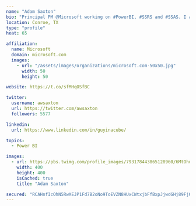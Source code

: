 ```yaml
---
name: "Adam Saxton"
bio: "Principal PM @Microsoft working on #PowerBI, #SSRS and #SSAS. I also go by @GuyInACube"
location: Conroe, TX
type: "profile"
heat: 65

affiliation:
  name: Microsoft
  domain: microsoft.com
  images:
    - url: "/assets/images/organizations/microsoft.com-50x50.jpg"
      width: 50
      height: 50

website: https://t.co/sfMHqOSfBC

twitter:
  username: awsaxton
  url: https://twitter.com/awsaxton
  followers: 5577

linkedin:
  url: https://www.linkedin.com/in/guyinacube/

topics:
  - Power BI

images:
  - url: https://pbs.twimg.com/profile_images/793178443865128960/6MtOhub__400x400.jpg
    width: 400
    height: 400
    isCached: true
    title: "Adam Saxton"

secured: "RCAHnfIcOhN5RwXEJP1Fd7B2oNo9ToEVZN8HUxCWtxjbFfBxpJjwdGHj89Fj0CbJpEMejsAJ3ToM6eIllxcuZNOkUdbaX5onPDhfNPE+tfl7BhUEbqDpIcor9krhLqExcn8kp5PHI+YZqwTgerLR/jE99BdX7VANSdDikJp4yBbaA7pt6ysqiRqff8wPvJat+ercaJYVLcFTNiKe+QAt7qz1TRtBHwmrpWEt4nDXUKCwjHRMncXJZqWem0jdo+RzShfYcj9hSV/Duf8XWwOIhKV2cu8FkhHwf3GcRldBOg1l+h6LIO6VUq06ckWBuBfcYne5tgOVfvk9LxBHbdXrHCMzvs3R5wqv2Vr4O6N7F5VrOaLtCymlRqnfHWTCnYTygEc5n3XmEIPlPWv4JLGn+tqiFpGpuKbVt6+JeezYVRk=;NPqEI/msTub5s2EsSmbCHw=="
---
```


